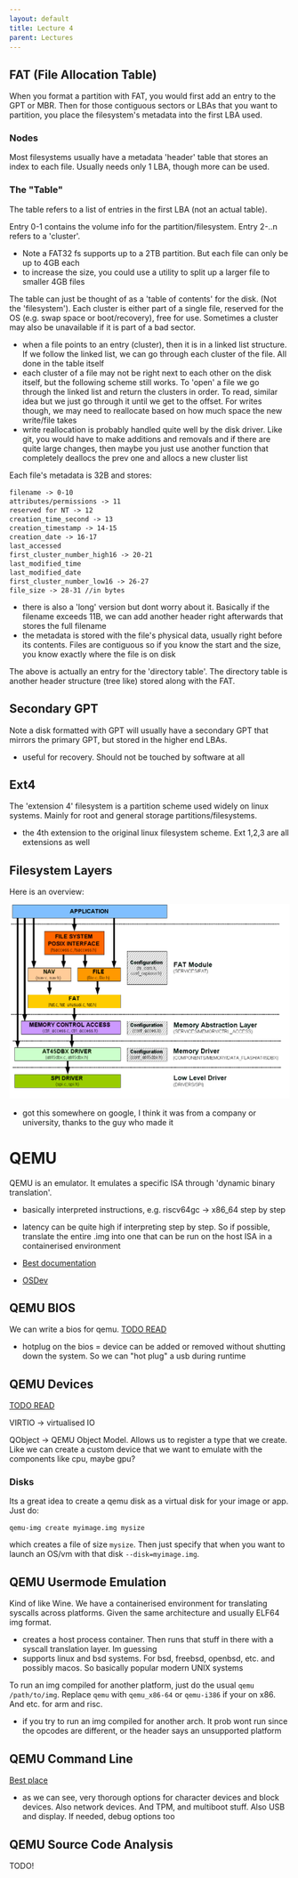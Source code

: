 ```yaml
---
layout: default
title: Lecture 4
parent: Lectures
---
```


## FAT (File Allocation Table)

When you format a partition with FAT, you would first add an entry to the GPT or MBR. Then for those contiguous sectors or LBAs that you want to partition, you place the filesystem's metadata into the first LBA used.

### Nodes

Most filesystems usually have a metadata 'header' table that stores an index to each file. Usually needs only 1 LBA, though more can be used.

### The "Table"

The table refers to a list of entries in the first LBA (not an actual table).

Entry 0-1 contains the volume info for the partition/filesystem. Entry 2-..n refers to a 'cluster'.

- Note a FAT32 fs supports up to a 2TB partition. But each file can only be up to 4GB each
- to increase the size, you could use a utility to split up a larger file to smaller 4GB files

The table can just be thought of as a 'table of contents' for the disk. (Not the 'filesystem'). Each cluster is either part of a single file, reserved for the OS (e.g. swap space or boot/recovery), free for use. Sometimes a cluster may also be unavailable if it is part of a bad sector.

- when a file points to an entry (cluster), then it is in a linked list structure. If we follow the linked list, we can go through each cluster of the file. All done in the table itself
- each cluster of a file may not be right next to each other on the disk itself, but the following scheme still works. To 'open' a file we go through the linked list and return the clusters in order. To read, similar idea but we just go through it until we get to the offset. For writes though, we may need to reallocate based on how much space the new write/file takes
- write reallocation is probably handled quite well by the disk driver. Like git, you would have to make additions and removals and if there are quite large changes, then maybe you just use another function that completely deallocs the prev one and allocs a new cluster list

Each file's metadata is 32B and stores:

```
filename -> 0-10
attributes/permissions -> 11
reserved for NT -> 12
creation_time_second -> 13
creation_timestamp -> 14-15
creation_date -> 16-17
last_accessed
first_cluster_number_high16 -> 20-21
last_modified_time
last_modified_date
first_cluster_number_low16 -> 26-27
file_size -> 28-31 //in bytes
```

- there is also a 'long' version but dont worry about it. Basically if the filename exceeds 11B, we can add another header right afterwards that stores the full filename
- the metadata is stored with the file's physical data, usually right before its contents. Files are contiguous so if you know the start and the size, you know exactly where the file is on disk

The above is actually an entry for the 'directory table'. The directory table is another header structure (tree like) stored along with the FAT.

## Secondary GPT

Note a disk formatted with GPT will usually have a secondary GPT that mirrors the primary GPT, but stored in the higher end LBAs.

- useful for recovery. Should not be touched by software at all

## Ext4

The 'extension 4' filesystem is a partition scheme used widely on linux systems. Mainly for root and general storage partitions/filesystems.

- the 4th extension to the original linux filesystem scheme. Ext 1,2,3 are all extensions as well

## Filesystem Layers

Here is an overview:

![](/assets/img/FS_Layers.gif)

- got this somewhere on google, I think it was from a company or university, thanks to the guy who made it

# QEMU

QEMU is an emulator. It emulates a specific ISA through 'dynamic binary translation'.

- basically interpreted instructions, e.g. riscv64gc -> x86_64 step by step
- latency can be quite high if interpreting step by step. So if possible, translate the entire .img into one that can be run on the host ISA in a containerised environment

- [Best documentation](https://wiki.qemu.org/Documentation)
- [OSDev](https://wiki.osdev.org/QEMU)

## QEMU BIOS

We can write a bios for qemu.
[TODO READ](https://www.qemu.org/docs/master/specs/acpi_hw_reduced_hotplug.html)

- hotplug on the bios = device can be added or removed without shutting down the system. So we can "hot plug" a usb during runtime

## QEMU Devices

[TODO READ](https://qemu.readthedocs.io/en/latest/system/device-emulation.html)

VIRTIO -> virtualised IO

QObject -> QEMU Object Model. Allows us to register a type that we create. Like we can create a custom device that we want to emulate with the components like cpu, maybe gpu?

### Disks

Its a great idea to create a qemu disk as a virtual disk for your image or app. Just do:

```
qemu-img create myimage.img mysize
```

which creates a file of size `mysize`. Then just specify that when you want to launch an OS/vm with that disk `--disk=myimage.img`.

## QEMU Usermode Emulation

Kind of like Wine. We have a containerised environment for translating syscalls across platforms. Given the same architecture and usually ELF64 img format.

- creates a host process container. Then runs that stuff in there with a syscall translation layer. Im guessing
- supports linux and bsd systems. For bsd, freebsd, openbsd, etc. and possibly macos. So basically popular modern UNIX systems

To run an img compiled for another platform, just do the usual `qemu /path/to/img`. Replace `qemu` with `qemu_x86-64` or `qemu-i386` if your on x86. And etc. for arm and risc.

- if you try to run an img compiled for another arch. It prob wont run since the opcodes are different, or the header says an unsupported platform

## QEMU Command Line

[Best place](https://www.mankier.com/1/qemu)

- as we can see, very thorough options for character devices and block devices. Also network devices. And TPM, and multiboot stuff. Also USB and display. If needed, debug options too

## QEMU Source Code Analysis

TODO!

